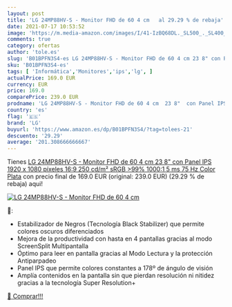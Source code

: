 ```yaml
---
layout: post
title: 'LG 24MP88HV-S - Monitor FHD de 60 4 cm   al 29.29 % de rebaja'
date: 2021-07-17 10:53:52
image: 'https://m.media-amazon.com/images/I/41-IzBQ68DL._SL500_._SL400_.jpg'
comments: true
category: ofertas
author: 'tole.es'
slug: 'B01BPFN3S4-es LG 24MP88HV-S - Monitor FHD de 60 4 cm 23 8" con Panel IPS...'
sku: 'B01BPFN3S4-es'
tags: [ 'Informática','Monitores','ips','lg', ]
actualPrice: 169.0 EUR
currency: EUR
price: 169.0
comparePrice: 239.0 EUR
prodname: 'LG 24MP88HV-S - Monitor FHD de 60 4 cm  23 8"  con Panel IPS  1920 x 1080 píxeles  16:9  250 cd/m²  sRGB >99%  1000:1  5 ms  75 Hz  Color Plata'
country: 'es'
flag: '🇪🇸'
brand: 'LG'
buyurl: 'https://www.amazon.es/dp/B01BPFN3S4/?tag=tolees-21'
descuento: '29.29'
average: '201.308666666667'
---
```


Tienes [LG 24MP88HV-S - Monitor FHD de 60 4 cm  23 8"  con Panel IPS  1920 x 1080 píxeles  16:9  250 cd/m²  sRGB >99%  1000:1  5 ms  75 Hz  Color Plata](https://www.amazon.es/dp/B01BPFN3S4/?tag=tolees-21) con precio final de  169.0 EUR (original: 239.0 EUR) (29.29 %  de rebaja) aqui!

[![LG 24MP88HV-S - Monitor FHD de 60 4 cm  ](https://m.media-amazon.com/images/I/41-IzBQ68DL._SL500_._SL400_.jpg)](https://www.amazon.es/dp/B01BPFN3S4/?tag=tolees-21)

🔎:

- Estabilizador de Negros (Tecnología Black Stabilizer) que permite colores oscuros diferenciados
- Mejora de la productividad con hasta en 4 pantallas gracias al modo ScreenSplit Multipantalla
- Óptimo para leer en pantalla gracias al Modo Lectura y la protección Antiparpadeo
- Panel IPS que permite colores constantes a 178º de ángulo de visión
- Amplía contenidos en la pantalla sin que pierdan resolución ni nitidez gracias a la tecnología Super Resolution+

[🛒 Comprar!!!](https://www.amazon.es/dp/B01BPFN3S4/?tag=tolees-21)
